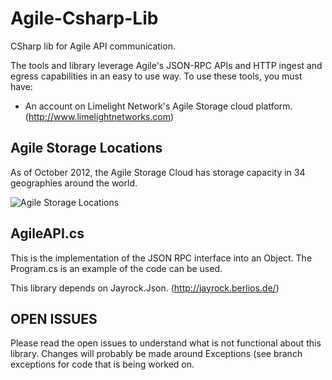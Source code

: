 Agile-Csharp-Lib
================

CSharp lib for Agile API communication.  


The tools and library leverage Agile's JSON-RPC APIs and HTTP ingest and egress capabilities in an easy to use way. To use these tools, you must have:

* An account on Limelight Network's Agile Storage cloud platform. (http://www.limelightnetworks.com)

## Agile Storage Locations ##

As of October 2012, the Agile Storage Cloud has storage capacity in 34 geographies around the world.

![Agile Storage Locations](https://raw.github.com/wylieswanson/AgileCLU/master/agile_locations_oct_2012.jpg)

## AgileAPI.cs ##

This is the implementation of the JSON RPC interface into an Object.  The Program.cs is an example of the code can be used.

This library depends on Jayrock.Json.  (http://jayrock.berlios.de/)

## OPEN ISSUES ##

Please read the open issues to understand what is not functional about this library.  Changes will probably be made around Exceptions (see branch exceptions for code that is being worked on.
 

